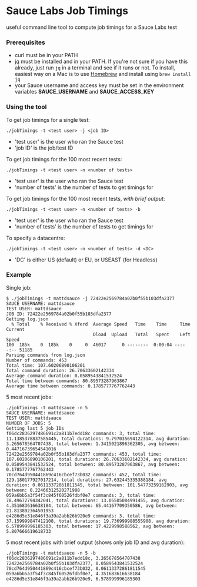 # Sauce Labs Job Timings

useful command line tool to compute job timings for a Sauce Labs test

### Prerequisites

* curl must be in your PATH
* [jq](https://stedolan.github.io/jq/) must be installed and in your PATH. If you're not sure if you have this already, just run ```jq``` in a terminal and see if it runs or not. 
  To install, easiest way on a Mac is to use [Homebrew](https://brew.sh/) and install using ```brew install jq```
* your Sauce username and access key must be set in the environment variables **SAUCE_USERNAME** and **SAUCE_ACCESS_KEY**

### Using the tool

To get job timings for a single test:

```./jobTimings -t <test user> -j <job ID>```
 
* 'test user' is the user who ran the Sauce test
* 'job ID' is the job/test ID

To get job timings for the 100 most recent tests:

```./jobTimings -t <test user> -n <number of tests>```
 
* 'test user' is the user who ran the Sauce test
* 'number of tests' is the number of tests to get timings for

To get job timings for the 100 most recent tests, *with brief output*:

```./jobTimings -t <test user> -n <number of tests> -b```
 
* 'test user' is the user who ran the Sauce test
* 'number of tests' is the number of tests to get timings for

To specify a datacentre:

```./jobTimings -t <test user> -n <number of tests> -d <DC>```

* 'DC' is either US (default) or EU, or USEAST (for Headless)


### Example

Single job:

```
$ ./jobTimings -t mattdsauce -j 72422e2569784a02b0f55b103dfa2377
SAUCE USERNAME: mattdsauce
TEST USER: mattdsauce
JOB ID: 72422e2569784a02b0f55b103dfa2377
Getting log.json
  % Total    % Received % Xferd  Average Speed   Time    Time     Time  Current
                                 Dload  Upload   Total   Spent    Left  Speed
100  185k    0  185k    0     0  46017      0 --:--:--  0:00:04 --:--:-- 51185
Parsing commands from log.json
Number of commands: 453
Total time: 107.60206890106201
Total command duration: 26.70633602142334
Average command duration: 0.0589543841532524
Total time between commands: 80.89573287963867
Average time between commands: 0.1785777767762443
```

5 most recent jobs:

```
./jobTimings -t mattdsauce -n 5
SAUCE USERNAME: mattdsauce
TEST USER: mattdsauce
NUMBER OF JOBS: 5
Getting last 5 job IDs
f06dc2836297486691c2a811b7edd18c commands: 3, total time: 11.1385378837585445, total durations: 9.797035694122314, avg duration: 3.265678564707438, total between: 1.3415021896362305, avg between: 0.44716739654541016
72422e2569784a02b0f55b103dfa2377 commands: 453, total time: 107.60206890106201, total durations: 26.70633602142334, avg duration: 0.0589543841532524, total between: 80.89573287963867, avg between: 0.1785777767762443
70cd764d950441869c416cbcef73b032 commands: 452, total time: 129.180177927017214, total durations: 27.632445335388184, avg duration: 0.06113372861811545, total between: 101.54773259162903, avg between: 0.22466312520271908
059a6bb5a3f54f3c845f60526fdbf0e7 commands: 3, total time: 78.49672794342041, total durations: 13.05505084991455, avg duration: 4.351683616638184, total between: 65.44167709350586, avg between: 21.813892364501953
e4286d5e31e846f3a39a2abb26b920e9 commands: 3, total time: 37.159999847412108, total durations: 19.736999988555908, avg duration: 6.578999996185303, total between: 17.4229998588562, avg between: 5.807666619618733
```

5 most recent jobs with brief output (shows only job ID and avg duration):

```
./jobTimings -t mattdsauce -n 5 -b
f06dc2836297486691c2a811b7edd18c, 3.265678564707438
72422e2569784a02b0f55b103dfa2377, 0.0589543841532524
70cd764d950441869c416cbcef73b032, 0.06113372861811545
059a6bb5a3f54f3c845f60526fdbf0e7, 4.351683616638184
e4286d5e31e846f3a39a2abb26b920e9, 6.578999996185303
```
